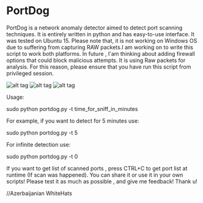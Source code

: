 # PortDog

PortDog is a network anomaly detector aimed to detect port scanning techniques. It is entirely written in python and has easy-to-use interface. It was tested on Ubuntu 15. Please note that, it is not working on Windows OS due to suffering from capturing RAW packets.I am working on to write this script to work both platforms. In future , I'am thinking about adding firewall options that could block malicious attempts. It is using Raw packets for analysis. For this reason, please ensure that you have run this script from privileged session.

![alt tag](http://s019.radikal.ru/i620/1508/3d/36458b3536c5.jpg)
![alt tag](http://s017.radikal.ru/i426/1508/ab/555d29bbf346.jpg)
![alt tag](http://s018.radikal.ru/i512/1508/51/b933525686ed.jpg)

Usage:

sudo python portdog.py -t time_for_sniff_in_minutes

For example, if you want to detect for 5 minutes use:

sudo python portdog.py -t 5

For infinite detection use:

sudo python portdog.py -t 0

If you want to get list of scanned ports , press CTRL+C to get port list at runtime (If scan was happened).
You can share it or use it in your own scripts!
Please test it as much as possible , and give me feedback!
Thank u!

//Azerbaijanian WhiteHats 
